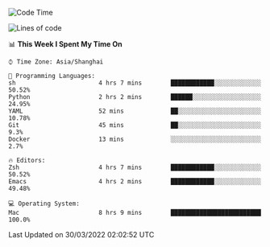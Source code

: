 <!--START_SECTION:waka-->
![Code Time](http://img.shields.io/badge/Code%20Time-688%20hrs%202%20mins-blue)

![Lines of code](https://img.shields.io/badge/From%20Hello%20World%20I%27ve%20Written-22%20Thousand%20lines%20of%20code-blue)

📊 **This Week I Spent My Time On** 

```text
⌚︎ Time Zone: Asia/Shanghai

💬 Programming Languages: 
sh                       4 hrs 7 mins        ████████████░░░░░░░░░░░░░   50.52% 
Python                   2 hrs 2 mins        ██████░░░░░░░░░░░░░░░░░░░   24.95% 
YAML                     52 mins             ██░░░░░░░░░░░░░░░░░░░░░░░   10.78% 
Git                      45 mins             ██░░░░░░░░░░░░░░░░░░░░░░░   9.3% 
Docker                   13 mins             ░░░░░░░░░░░░░░░░░░░░░░░░░   2.7%

🔥 Editors: 
Zsh                      4 hrs 7 mins        ████████████░░░░░░░░░░░░░   50.52% 
Emacs                    4 hrs 2 mins        ████████████░░░░░░░░░░░░░   49.48%

💻 Operating System: 
Mac                      8 hrs 9 mins        █████████████████████████   100.0%

```


 Last Updated on 30/03/2022 02:02:52 UTC
<!--END_SECTION:waka-->
